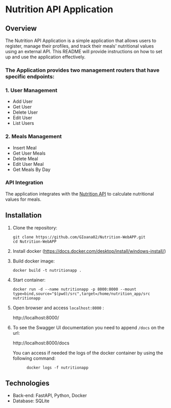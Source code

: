 # Nutrition API Application

## Overview

The Nutrition API Application is a simple application that allows users to register, manage their profiles, and track their meals' nutritional values using an external API. This README will provide instructions on how to set up and use the application effectively.

### The Application provides two management routers that have specific endpoints:
### 1.  User Management 

- Add User
- Get User
- Delete User
- Edit User
- List Users
### 2.  Meals Management

- Insert Meal
- Get User Meals
- Delete Meal
- Edit User Meal
- Get Meals By Day

### API Integration


The application integrates with the [Nutrition API](https://api.api-ninjas.com/v1/nutrition) to calculate nutritional values for meals.
## Installation


1. Clone the repository:

   ```
   git clone https://github.com/GIoana02/Nutrition-WebAPP.git
   cd Nutrition-WebAPP

2. Install docker (https://docs.docker.com/desktop/install/windows-install/)
 

3. Build docker image:
   ```
   docker build -t nutritionapp .

4. Start container:
   ```
   docker run -d --name nutritionapp -p 8000:8000 --mount type=bind,source="$(pwd)/src",target=/home/nutrition_app/src nutritionapp
   
5. Open browser and access `localhost:8000` :

   http://localhost:8000/


6. To see the Swagger UI documentation you need to append `/docs` on the url:
   
   http://localhost:8000/docs


   You can access if needed the logs of the docker container by using the following command:
        
   ```
         docker logs -f nutritionapp
   ```
## Technologies

- Back-end: FastAPI, Python, Docker
- Database: SQLite